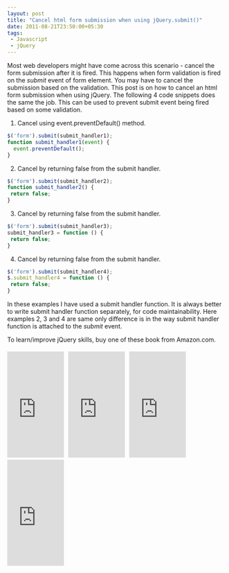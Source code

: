 ```yaml
---
layout: post
title: "Cancel html form submission when using jQuery.submit()"
date: 2011-08-21T23:50:00+05:30
tags:
 - Javascript
 - jQuery
---
```

Most web developers might have come across this scenario - cancel the form submission after it is fired. This happens when form validation is fired on the <i>submit</i>&nbsp;event of form element. You may have to cancel the submission based on the validation.
This post is on how to cancel an html form submission when using jQuery. The following 4 code snippets does the same the job. This can be used to prevent submit event being fired based on some validation.

1. Cancel using event.preventDefault() method.
``` js
$('form').submit(submit_handler1);
function submit_handler1(event) {
  event.preventDefault();
}
```

2. Cancel by returning false from the submit handler.
``` js
$('form').submit(submit_handler2);
function submit_handler2() {
 return false;
}
```

3. Cancel by returning false from the submit handler.
``` js
$('form').submit(submit_handler3);
submit_handler3 = function () {
 return false;
}
```

4. Cancel by returning false from the submit handler.
``` js
$('form').submit(submit_handler4);
$.submit_handler4 = function () {
 return false;
}
```

In these examples I have used a submit handler function. It is always better to write submit handler function separately, for code maintainability. Here examples 2, 3 and 4 are same only difference is in the way submit handler function is attached to the <i>submit</i> event.

To learn/improve jQuery skills, buy one of these book from Amazon.com.
<iframe align="left" frameborder="0" marginheight="0" marginwidth="0" scrolling="no" src="https://rcm.amazon.com/e/cm?t=thelaccur-20&amp;o=1&amp;p=8&amp;l=bpl&amp;asins=0980576857&amp;fc1=000000&amp;IS2=1&amp;lt1=_blank&amp;m=amazon&amp;lc1=0000FF&amp;bc1=000000&amp;bg1=FFFFFF&amp;f=ifr" style="align: left; height: 245px; padding-right: 10px; padding-top: 5px; width: 131px;"></iframe> <iframe align="left" frameborder="0" marginheight="0" marginwidth="0" scrolling="no" src="https://rcm.amazon.com/e/cm?t=thelaccur-20&amp;o=1&amp;p=8&amp;l=bpl&amp;asins=0596159773&amp;fc1=000000&amp;IS2=1&amp;lt1=_blank&amp;m=amazon&amp;lc1=0000FF&amp;bc1=000000&amp;bg1=FFFFFF&amp;f=ifr" style="align: left; height: 245px; padding-right: 10px; padding-top: 5px; width: 131px;"></iframe><iframe align="left" frameborder="0" marginheight="0" marginwidth="0" scrolling="no" src="https://rcm.amazon.com/e/cm?t=thelaccur-20&amp;o=1&amp;p=8&amp;l=bpl&amp;asins=1847199720&amp;fc1=000000&amp;IS2=1&amp;lt1=_blank&amp;m=amazon&amp;lc1=0000FF&amp;bc1=000000&amp;bg1=FFFFFF&amp;f=ifr" style="align: left; height: 245px; padding-right: 10px; padding-top: 5px; width: 131px;"></iframe><iframe align="left" frameborder="0" marginheight="0" marginwidth="0" scrolling="no" src="https://rcm.amazon.com/e/cm?t=thelaccur-20&amp;o=1&amp;p=8&amp;l=bpl&amp;asins=1935182323&amp;fc1=000000&amp;IS2=1&amp;lt1=_blank&amp;m=amazon&amp;lc1=0000FF&amp;bc1=000000&amp;bg1=FFFFFF&amp;f=ifr" style="align: left; height: 245px; padding-right: 10px; padding-top: 5px; width: 131px;"></iframe>
